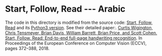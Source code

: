 # Start, Follow, Read --- Arabic
The code in this directory is modified from the source code: [Start, Follow, Read](https://github.com/cwig/start_follow_read) and its [Python3 version](https://github.com/sharmaannapurna/start_follow_read_py3). See their detailed paper:.
[Curtis Wigington, Chris Tensmeyer, Brian Davis, William Barrett, Brian Price, and Scott Cohen. Start, Follow, Read: End-to-end full-page handwriting recognition](https://openaccess.thecvf.com/content_ECCV_2018/html/Curtis_Wigington_Start_Follow_Read_ECCV_2018_paper.html). In Proceedings of the European Conference on Computer Vision (ECCV), pages 372–388, 2018.
